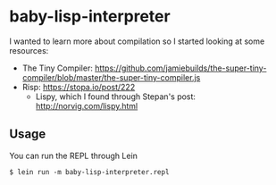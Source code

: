 # baby-lisp-interpreter

I wanted to learn more about compilation so I started looking at some resources:

- The Tiny Compiler: https://github.com/jamiebuilds/the-super-tiny-compiler/blob/master/the-super-tiny-compiler.js
- Risp: https://stopa.io/post/222
  - Lispy, which I found through Stepan's post: http://norvig.com/lispy.html

## Usage

You can run the REPL through Lein

```
$ lein run -m baby-lisp-interpreter.repl
```
